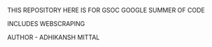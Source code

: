 THIS REPOSITORY HERE IS FOR GSOC GOOGLE SUMMER OF CODE

INCLUDES WEBSCRAPING

AUTHOR - ADHIKANSH MITTAL
